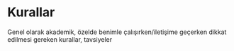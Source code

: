 # Kurallar
Genel olarak akademik, özelde benimle çalışırken/iletişime geçerken dikkat edilmesi gereken kurallar, tavsiyeler
